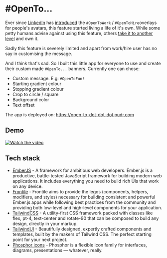 # #OpenTo...

Ever since [LinkedIn](https://www.linkedin.com) has [introduced](https://www.linkedin.com/help/linkedin/answer/a507508/let-recruiters-know-you-re-open-to-work?lang=en) the `#OpenToWork` / `#OpenToHire`overlays for people's avatars, this feature started living a life of it's own. While some petty humans advise against using this feature, others [take it to another level](https://www.linkedin.com/posts/courtneysummer_desperate-opentowork-opentowork-activity-7241410975193513984-vexX/?utm_source=share&utm_medium=member_desktop) and own it.

Sadly this feature is severely limited and apart from work/hire user has no say in customising the message.

And I think that's sad. So I built this little app for everyone to use and create their custom made `#OpenTo...` banners. Currently one can chose:

- Custom message. E.g: `#OpenToFun!`
- Starting gradient colour
- Stopping gradient colour
- Crop to circle / square
- Background color
- Text offset

The app is deployed on: https://open-to-dot-dot-dot.pudr.com

## Demo

[![Watch the video](./docs/demo.gif)](./docs/demo.gif)

## Tech stack

- [EmberJS](https://emberjs.com) - A framework for ambitious web developers. Ember.js is a productive, battle-tested JavaScript framework for building modern web applications. It includes everything you need to build rich UIs that work on any device.
- [Frontile](https://frontile.dev/docs) - Frontile aims to provide the legos (components, helpers, modifiers, and styles) necessary for building consistent and powerful Ember.js apps while following best practices from the community and providing both low-level and high-level components for your application.
- [TailwindCSS](https://tailwindcss.com) - A utility-first CSS framework packed with classes like flex, pt-4, text-center and rotate-90 that can be composed to build any design, directly in your markup.
- [TailwindUI](https://tailwindui.com) - Beautifully designed, expertly crafted components and templates, built by the makers of Tailwind CSS. The perfect starting point for your next project.
- [Phosphor icons](https://phosphoricons.com) - Phosphor is a flexible icon family for interfaces, diagrams, presentations — whatever, really.
